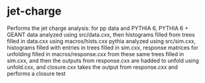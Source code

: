 # jet-charge
Performs the jet charge analysis: for pp data and PYTHIA 6, PYTHIA 6 + GEANT
data analyzed using src/data.cxx, then histograms filled from trees filled in data.cxx using macros/hists.cxx
pythia analyzed using src/sim.cxx, histograms filled with entries in trees filled in sim.cxx,
        response matrices for unfolding filled in macros/response.cxx from these same trees filled in sim.cxx,
        and then the outputs from response.cxx are hadded to unfold using unfold.cxx, and closure.cxx takes the output from response.cxx and performs a closure test
